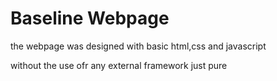 # Baseline Webpage
the webpage was designed with basic html,css and  javascript 

without the use ofr any external framework 
just pure 


